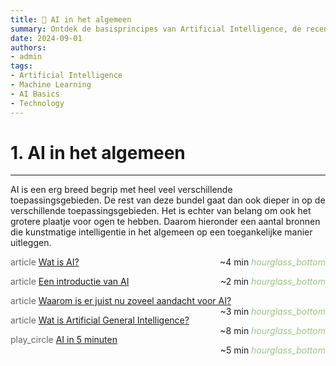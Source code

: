 ```yaml
---
title: 🤖 AI in het algemeen
summary: Ontdek de basisprincipes van Artificial Intelligence, de recente ontwikkelingen, en de potentiële impact op onze samenleving.
date: 2024-09-01
authors:
- admin
tags:
- Artificial Intelligence
- Machine Learning
- AI Basics
- Technology
---
```


# 1. AI in het algemeen

---

AI is een erg breed begrip met heel veel verschillende toepassingsgebieden. De rest van deze bundel gaat dan ook dieper in op de verschillende toepassingsgebieden. Het is echter van belang om ook het grotere plaatje voor ogen te hebben. Daarom hieronder een aantal bronnen die kunstmatige intelligentie in het algemeen op een toegankelijke manier uitleggen.

<span class="material-symbols-outlined" style="color: #5f6368;">article</span> [Wat is AI?](https://example.com/what-is-ai) <span style="float: right;">~4 min <i class="material-icons" style="color: #9DC384;">hourglass_bottom</i></span>

<span class="material-symbols-outlined" style="color: #5f6368;">article</span> [Een introductie van AI](https://example.com/ai-introduction) <span style="float: right;">~2 min <i class="material-icons" style="color: #9DC384;">hourglass_bottom</i></span>

<span class="material-symbols-outlined" style="color: #5f6368;">article</span> [Waarom is er juist nu zoveel aandacht voor AI?](https://example.com/ai-current-attention) <span style="float: right;">~3 min <i class="material-icons" style="color: #9DC384;">hourglass_bottom</i></span>

<span class="material-symbols-outlined" style="color: #5f6368;">article</span> [Wat is Artificial General Intelligence?](https://example.com/artificial-general-intelligence) <span style="float: right;">~8 min <i class="material-icons" style="color: #9DC384;">hourglass_bottom</i></span>

<span class="material-symbols-outlined" style="color: #5f6368;">play_circle</span> [AI in 5 minuten](https://example.com/ai-in-5-minutes) <span style="float: right;">~5 min <i class="material-icons" style="color: #9DC384;">hourglass_bottom</i></span>